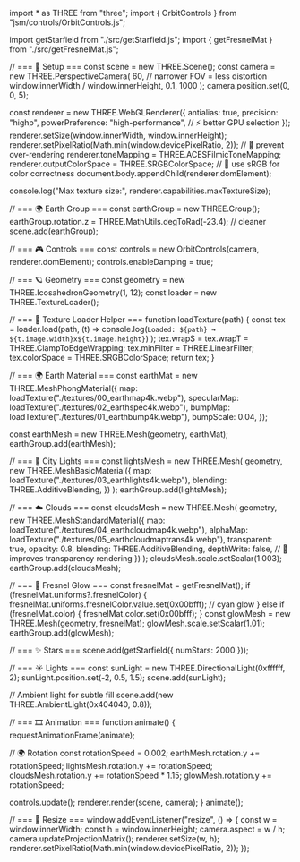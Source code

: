 import * as THREE from "three";
import { OrbitControls } from "jsm/controls/OrbitControls.js";

import getStarfield from "./src/getStarfield.js";
import { getFresnelMat } from "./src/getFresnelMat.js";

// === 📏 Setup ===
const scene = new THREE.Scene();
const camera = new THREE.PerspectiveCamera(
  60,                                 // narrower FOV = less distortion
  window.innerWidth / window.innerHeight,
  0.1,
  1000
);
camera.position.set(0, 0, 5);

const renderer = new THREE.WebGLRenderer({
  antialias: true,
  precision: "highp",
  powerPreference: "high-performance", // ⚡ better GPU selection
});
renderer.setSize(window.innerWidth, window.innerHeight);
renderer.setPixelRatio(Math.min(window.devicePixelRatio, 2)); // 🧠 prevent over-rendering
renderer.toneMapping = THREE.ACESFilmicToneMapping;
renderer.outputColorSpace = THREE.SRGBColorSpace; // 🧠 use sRGB for color correctness
document.body.appendChild(renderer.domElement);

console.log("Max texture size:", renderer.capabilities.maxTextureSize);

// === 🌍 Earth Group ===
const earthGroup = new THREE.Group();
earthGroup.rotation.z = THREE.MathUtils.degToRad(-23.4); // cleaner
scene.add(earthGroup);

// === 🎮 Controls ===
const controls = new OrbitControls(camera, renderer.domElement);
controls.enableDamping = true;

// === 🪐 Geometry ===
const geometry = new THREE.IcosahedronGeometry(1, 12);
const loader = new THREE.TextureLoader();

// === 🧠 Texture Loader Helper ===
function loadTexture(path) {
  const tex = loader.load(path, (t) =>
    console.log(`Loaded: ${path} → ${t.image.width}x${t.image.height}`)
  );
  tex.wrapS = tex.wrapT = THREE.ClampToEdgeWrapping;
  tex.minFilter = THREE.LinearFilter;
  tex.colorSpace = THREE.SRGBColorSpace;
  return tex;
}

// === 🌍 Earth Material ===
const earthMat = new THREE.MeshPhongMaterial({
  map: loadTexture("./textures/00_earthmap4k.webp"),
  specularMap: loadTexture("./textures/02_earthspec4k.webp"),
  bumpMap: loadTexture("./textures/01_earthbump4k.webp"),
  bumpScale: 0.04,
});

const earthMesh = new THREE.Mesh(geometry, earthMat);
earthGroup.add(earthMesh);

// === 🌃 City Lights ===
const lightsMesh = new THREE.Mesh(
  geometry,
  new THREE.MeshBasicMaterial({
    map: loadTexture("./textures/03_earthlights4k.webp"),
    blending: THREE.AdditiveBlending,
  })
);
earthGroup.add(lightsMesh);

// === ☁️ Clouds ===
const cloudsMesh = new THREE.Mesh(
  geometry,
  new THREE.MeshStandardMaterial({
    map: loadTexture("./textures/04_earthcloudmap4k.webp"),
    alphaMap: loadTexture("./textures/05_earthcloudmaptrans4k.webp"),
    transparent: true,
    opacity: 0.8,
    blending: THREE.AdditiveBlending,
    depthWrite: false, // 🧠 improves transparency rendering
  })
);
cloudsMesh.scale.setScalar(1.003);
earthGroup.add(cloudsMesh);

// === 🌌 Fresnel Glow ===
const fresnelMat = getFresnelMat();
if (fresnelMat.uniforms?.fresnelColor) {
  fresnelMat.uniforms.fresnelColor.value.set(0x00bfff); // cyan glow
} else if (fresnelMat.color) {
  fresnelMat.color.set(0x00bfff);
}
const glowMesh = new THREE.Mesh(geometry, fresnelMat);
glowMesh.scale.setScalar(1.01);
earthGroup.add(glowMesh);

// === ✨ Stars ===
scene.add(getStarfield({ numStars: 2000 }));

// === ☀️ Lights ===
const sunLight = new THREE.DirectionalLight(0xffffff, 2);
sunLight.position.set(-2, 0.5, 1.5);
scene.add(sunLight);

// Ambient light for subtle fill
scene.add(new THREE.AmbientLight(0x404040, 0.8));

// === 🎞️ Animation ===
function animate() {
  requestAnimationFrame(animate);

  // 🌍 Rotation
  const rotationSpeed = 0.002;
  earthMesh.rotation.y += rotationSpeed;
  lightsMesh.rotation.y += rotationSpeed;
  cloudsMesh.rotation.y += rotationSpeed * 1.15;
  glowMesh.rotation.y += rotationSpeed;

  controls.update();
  renderer.render(scene, camera);
}
animate();

// === 📱 Resize ===
window.addEventListener("resize", () => {
  const w = window.innerWidth;
  const h = window.innerHeight;
  camera.aspect = w / h;
  camera.updateProjectionMatrix();
  renderer.setSize(w, h);
  renderer.setPixelRatio(Math.min(window.devicePixelRatio, 2));
});
